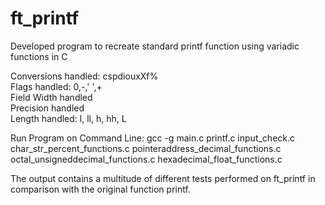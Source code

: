 # ft_printf
Developed program to recreate standard printf function using variadic functions in C <br />

Conversions handled: cspdiouxXf% <br />
Flags handled: 0,-,' ',+ <br />
Field Width handled <br />
Precision handled <br />
Length handled: l, ll, h, hh, L <br />

Run Program on Command Line: gcc -g main.c printf.c input_check.c char_str_percent_functions.c pointeraddress_decimal_functions.c octal_unsigneddecimal_functions.c hexadecimal_float_functions.c <br />

The output contains a multitude of different tests performed on ft_printf in comparison with the original function printf.

